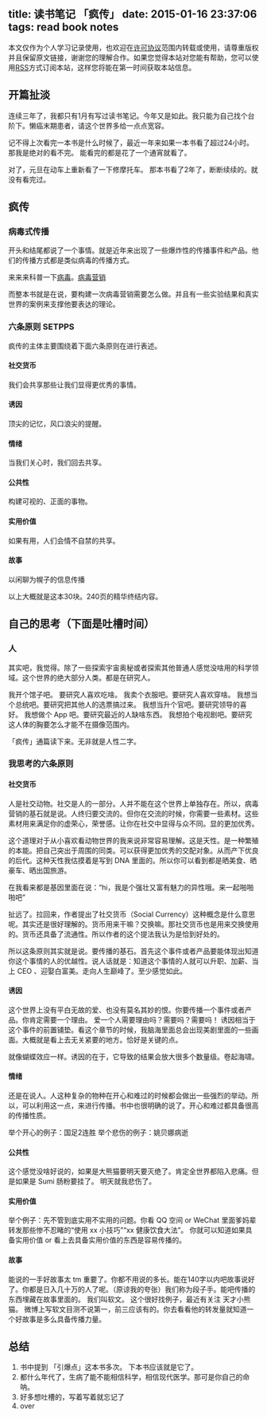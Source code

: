 title: 读书笔记 「疯传」
date: 2015-01-16 23:37:06
tags: read book notes
---

本文仅作为个人学习记录使用，也欢迎在[许可协议][1]范围内转载或使用，请尊重版权并且保留原文链接，谢谢您的理解合作。如果您觉得本站对您能有帮助，您可以使用[RSS][2]方式订阅本站，这样您将能在第一时间获取本站信息。

## 开篇扯淡

连续三年了，我都只有1月有写过读书笔记。今年又是如此。我只能为自己找个台阶下。懒癌末期患者，请这个世界多给一点点宽容。

记不得上次看完一本书是什么时候了，最近一年来如果一本书看了超过24小时。那我是绝对的看不完。 能看完的都是花了一个通宵就看了。

对了，元旦在动车上重新看了一下修摩托车。 那本书看了2年了，断断续续的。就没有看完过。

 <!--more-->

## 疯传
### 病毒式传播
开头和结尾都说了一个事情。就是近年来出现了一些爆炸性的传播事件和产品。他们的传播方式都是类似病毒的传播方式。

来来来科普一下[病毒][3]。[病毒营销][4]

而整本书就是在说，要构建一次病毒营销需要怎么做。并且有一些实验结果和真实世界的案例来支撑他要表达的理论。

### 六条原则 SETPPS
疯传的主体主要围绕着下面六条原则在进行表述。
#### 社交货币
我们会共享那些让我们显得更优秀的事情。
#### 诱因
顶尖的记忆，风口浪尖的提醒。
#### 情绪
当我们关心时，我们回去共享。
#### 公共性
构建可视的、正面的事物。
#### 实用价值
如果有用，人们会情不自禁的共享。
#### 故事
以闲聊为幌子的信息传播

以上大概就是这本30块。240页的精华终结内容。

## 自己的思考（下面是吐槽时间）

### 人
其实吧，我觉得。除了一些探索宇宙奥秘或者探索其他普通人感觉没啥用的科学领域。这个世界的绝大部分人类。都是在研究人。

我开个馆子吧。 要研究人喜欢吃啥。
我卖个衣服吧。要研究人喜欢穿啥。
我想当个总统吧。要研究把其他人的选票搞过来。
我想当升个官吧。要研究领导的喜好。
我想做个 App 吧。要研究最近的人缺啥东西。
我想拍个电视剧吧。要研究这人体的胸要怎么才能不在摄像范围内。

「疯传」通篇读下来。无非就是人性二字。

### 我思考的六条原则
#### 社交货币
人是社交动物。社交是人的一部分。人并不能在这个世界上单独存在。所以，病毒营销的基石就是说。人终归要交流的。但你在交流的时候，你需要一些素材。这些素材用来满足你的虚荣心，荣誉感。让你在社交中显得与众不同。显的更加优秀。

这个道理对于从小喜欢看动物世界的我来说非常容易理解。这是天性。是一种繁殖的本能。把自己突出于周围的同类。可以获得更加优秀的交配对象。从而产下优良的后代。这种天性我估摸着是写到 DNA 里面的。所以你可以看到都是晒美食、晒豪车、晒出国旅游。

在我看来都是基因里面在说：“hi，我是个强壮又富有魅力的异性哦。来一起啪啪啪吧”

扯远了。拉回来，作者提出了社交货币（Social Currency）这种概念是什么意思呢。其实还是很好理解的。货币用来干嘛？交换嘛。那社交货币也是用来交换使用的。货币还具备了流通性。所以作者的这个提法我认为是恰到好处的。

所以这条原则其实就是说。要传播的基石。首先这个事件或者产品要能体现出知道你这个事情的人的优越性。说人话就是：知道这个事情的人就可以升职、加薪、当上 CEO 、迎娶白富美。走向人生巅峰了。至少感觉如此。

#### 诱因

这个世界上没有平白无故的爱、也没有莫名其妙的恨。你要传播一个事件或者产品。你肯定需要一个理由。
爱一个人需要理由吗？需要吗？需要吗！
诱因相当于这个事件的前置铺垫。看这个章节的时候，我脑海里面总会出现美剧里面的一些画面。大概就是看上去无关紧要的地方。恰好是关键的点。

就像蝴蝶效应一样。诱因的在于，它导致的结果会放大很多个数量级。卷起海啸。

#### 情绪
还是在说人。人这种复杂的物种在开心和难过的时候都会做出一些强烈的举动。所以，可以利用这一点，来进行传播。书中也很明确的说了。开心和难过都具备很高的传播性质。

举个开心的例子：国足2连胜
举个悲伤的例子：姚贝娜病逝

#### 公共性

这个感觉没啥好说的，如果是大熊猫要明天要灭绝了。肯定全世界都陷入悲痛。但是如果是 Sumi 肠粉要挂了。 明天就我悲伤了。

#### 实用价值

举个例子：先不管到底实用不实用的问题。你看 QQ 空间 or WeChat 里面爹妈辈转发那些惨不忍睹的“使用 xx 小技巧”“xx 健康饮食大法”。 你就可以知道如果具备实用价值 or 看上去具备实用价值的东西是容易传播的。

#### 故事

能说的一手好故事太 tm 重要了。你都不用说的多长。能在140字以内吧故事说好了。你都是日入几十万的人了呢。（原谅我的夸张）我们称为段子手。能吧传播的东西埋藏在故事里面的。 我们叫软文。
这个很好找例子，最近有关注 天才小熊猫。 微博上写软文目测不说第一，前三应该有的。你去看看他的转发量就知道一个好故事是多么具备传播力量。

## 总结
1. 书中提到 「引爆点」这本书多次。 下本书应该就是它了。
2. 都什么年代了，生病了能不能相信科学，相信现代医学。那可是你自己的命呐。
3. 好多想吐槽的，写着写着就忘记了
4. over

[1]:	http://creativecommons%E3%80%82org/licenses/by-nc/4%E3%80%820/deed%E3%80%82zh_TW
[2]:	https://iiiyu%E3%80%82com/atom%E3%80%82xml
[3]:	http://zh%E3%80%82wikipedia%E3%80%82org/wiki/%E7%97%85%E6%AF%92#%E3%80%82E7%E3%80%8297%E3%80%8285%E3%80%82E6%E3%80%82AF%E3%80%8292%E3%80%82E8%E3%80%8288%E3%80%8287%E3%80%82E4%E3%80%82BA%E3%80%82BA%E3%80%82E9%E3%80%82A1%E3%80%829E%E3%80%82E7%E3%80%8296%E3%80%82BE%E3%80%82E7%E3%80%8297%E3%80%8285
[4]:	http://zh%E3%80%82wikipedia%E3%80%82org/wiki/%E7%97%85%E6%AF%92%E8%90%A5%E9%94%80
